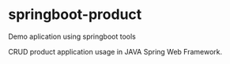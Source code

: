# springboot-product
Demo aplication using springboot tools

CRUD product application usage in JAVA Spring Web Framework.

